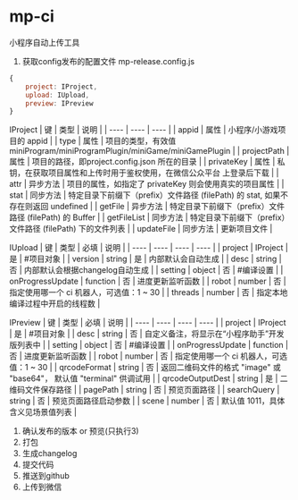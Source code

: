 # mp-ci
小程序自动上传工具

1. 获取config发布的配置文件 mp-release.config.js
```js
{
	project: IProject,
	upload: IUpload,
	preview: IPreview
}
```
IProject
| 键 | 类型 | 说明 |
| ---- | ---- |	---- |
| appid | 属性 | 小程序/小游戏项目的 appid |
| type | 属性 |	项目的类型，有效值miniProgram/miniProgramPlugin/miniGame/miniGamePlugin |
| projectPath |	属性 | 项目的路径，即project.config.json 所在的目录 |
| privateKey | 属性 | 私钥，在获取项目属性和上传时用于鉴权使用，在微信公众平台 上登录后下载 |
| attr | 异步方法 |	项目的属性，如指定了 privateKey 则会使用真实的项目属性 |
| stat | 同步方法 |	特定目录下前缀下（prefix）文件路径 (filePath) 的 stat, 如果不存在则返回 undefined |
| getFile |	异步方法 | 特定目录下前缀下（prefix）文件路径 (filePath) 的 Buffer |
| getFileList |	同步方法 | 特定目录下前缀下（prefix）文件路径 (filePath) 下的文件列表 |
| updateFile | 同步方法 | 更新项目文件 |

IUpload
| 键 | 类型 | 必填 | 说明 |
| ---- | ---- |	---- | ---- |
| project |	IProject |	是 | #项目对象 |
| version | string | 是 | 内部默认会自动生成 |
| desc | string | 否 | 内部默认会根据changelog自动生成 |
| setting | object | 否 | #编译设置 |
| onProgressUpdate | function | 否 | 进度更新监听函数 |
| robot | number | 否 | 指定使用哪一个 ci 机器人，可选值：1 ~ 30 |
| threads | number | 否 | 指定本地编译过程中开启的线程数 |

IPreview
| 键 | 类型 | 必填 | 说明 |
| ---- | ---- |	---- | ---- |
| project | IProject | 是 | #项目对象 |
| desc | string | 否 | 自定义备注，将显示在“小程序助手”开发版列表中 |
| setting | object | 否 | #编译设置 |
| onProgressUpdate | function | 否 | 进度更新监听函数 |
| robot | number | 否 | 指定使用哪一个 ci 机器人，可选值：1 ~ 30 |
| qrcodeFormat | string | 否 | 返回二维码文件的格式 "image" 或 "base64"， 默认值 "terminal" 供调试用 |
| qrcodeOutputDest | string | 是 | 二维码文件保存路径 |
| pagePath | string | 否 | 预览页面路径 |
| searchQuery | string | 否 | 预览页面路径启动参数 |
| scene | number | 否 | 默认值 1011，具体含义见场景值列表 |

1. 确认发布的版本  or  预览(只执行3)
2. 打包
3. 生成changelog
4. 提交代码
5. 推送到github
6. 上传到微信